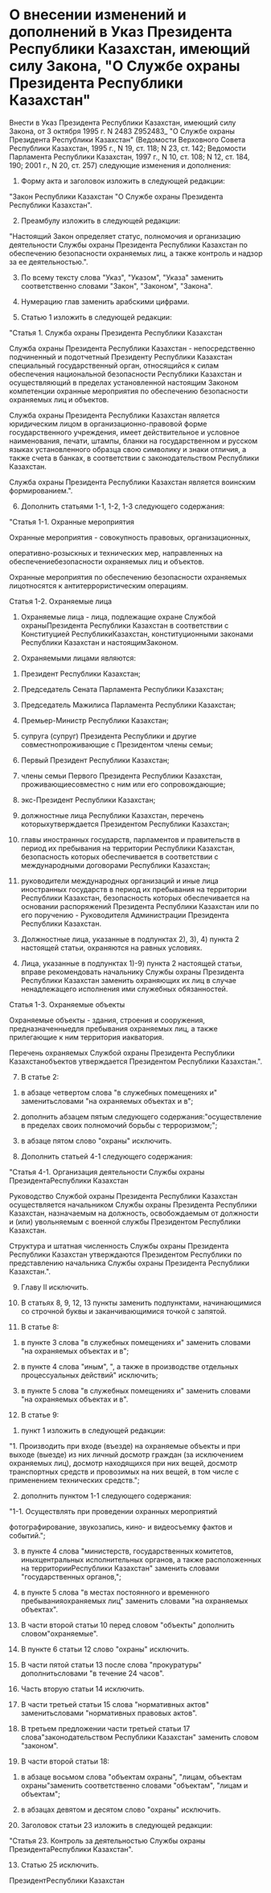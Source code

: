 # О внесении изменений и дополнений в Указ Президента Республики Казахстан, имеющий силу Закона, "О Службе охраны Президента Республики Казахстан"

Внести в Указ Президента Республики Казахстан, имеющий силу Закона, от 3 октября 1995 г. N 2483 Z952483_ "О Службе охраны Президента Республики Казахстан" (Ведомости Верховного Совета Республики Казахстан, 1995 г., N 19, ст. 118; N 23, ст. 142; Ведомости Парламента Республики Казахстан, 1997 г., N 10, ст. 108; N 12, ст. 184, 190; 2001 г., N 20, ст. 257) следующие изменения и дополнения:

1. Форму акта и заголовок изложить в следующей редакции:

"Закон Республики Казахстан "О Службе охраны Президента Республики Казахстан".

2. Преамбулу изложить в следующей редакции:

"Настоящий Закон определяет статус, полномочия и организацию деятельности Службы охраны Президента Республики Казахстан по обеспечению безопасности охраняемых лиц, а также контроль и надзор за ее деятельностью.".

3. По всему тексту слова "Указ", "Указом", "Указа" заменить соответственно словами "Закон", "Законом", "Закона".

4. Нумерацию глав заменить арабскими цифрами.

5. Статью 1 изложить в следующей редакции:

"Статья 1. Служба охраны Президента Республики Казахстан

Служба охраны Президента Республики Казахстан - непосредственно подчиненный и подотчетный Президенту Республики Казахстан специальный государственный орган, относящийся к силам обеспечения национальной безопасности Республики Казахстан и осуществляющий в пределах установленной настоящим Законом компетенции охранные мероприятия по обеспечению безопасности охраняемых лиц и объектов.

Служба охраны Президента Республики Казахстан является юридическим лицом в организационно-правовой форме государственного учреждения, имеет действительное и условное наименования, печати, штампы, бланки на государственном и русском языках установленного образца свою символику и знаки отличия, а также счета в банках, в соответствии с законодательством Республики Казахстан.

Служба охраны Президента Республики Казахстан является воинским формированием.".

6. Дополнить статьями 1-1, 1-2, 1-3 следующего содержания:

"Статья 1-1. Охранные мероприятия

Охранные мероприятия - совокупность правовых, организационных,

оперативно-розыскных и технических мер, направленных на обеспечениебезопасности охраняемых лиц и объектов.

Охранные мероприятия по обеспечению безопасности охраняемых лицотносятся к антитеррористическим операциям.

Статья 1-2. Охраняемые лица

1. Охраняемые лица - лица, подлежащие охране Службой охраныПрезидента Республики Казахстан в соответствии с Конституцией РеспубликиКазахстан, конституционными законами Республики Казахстан и настоящимЗаконом.

2. Охраняемыми лицами являются:

1) Президент Республики Казахстан;

2) Председатель Сената Парламента Республики Казахстан;

3) Председатель Мажилиса Парламента Республики Казахстан;

4) Премьер-Министр Республики Казахстан;

5) супруга (супруг) Президента Республики и другие совместнопроживающие с Президентом члены семьи;

6) Первый Президент Республики Казахстан;

7) члены семьи Первого Президента Республики Казахстан, проживающиесовместно с ним или его сопровождающие;

8) экс-Президент Республики Казахстан;

9) должностные лица Республики Казахстан, перечень которыхутверждается Президентом Республики Казахстан;

10) главы иностранных государств, парламентов и правительств в период их пребывания на территории Республики Казахстан, безопасность которых обеспечивается в соответствии с международными договорами Республики Казахстан;

11) руководители международных организаций и иные лица иностранных государств в период их пребывания на территории Республики Казахстан, безопасность которых обеспечивается на основании распоряжений Президента Республики Казахстан или по его поручению - Руководителя Администрации Президента Республики Казахстан.

3. Должностные лица, указанные в подпунктах 2), 3), 4) пункта 2 настоящей статьи, охраняются на равных условиях.

4. Лица, указанные в подпунктах 1)-9) пункта 2 настоящей статьи, вправе рекомендовать начальнику Службы охраны Президента Республики Казахстан заменить охраняющих их лиц в случае ненадлежащего исполнения ими служебных обязанностей.

Статья 1-3. Охраняемые объекты

Охраняемые объекты - здания, строения и сооружения, предназначенныедля пребывания охраняемых лиц, а также прилегающие к ним территория иакватория.

Перечень охраняемых Службой охраны Президента Республики Казахстанобъектов утверждается Президентом Республики Казахстан.".

7. В статье 2:

1) в абзаце четвертом слова "в служебных помещениях и" заменитьсловами "на охраняемых объектах и в";

2) дополнить абзацем пятым следующего содержания:"осуществление в пределах своих полномочий борьбы с терроризмом;";

3) в абзаце пятом слово "охраны" исключить.

8. Дополнить статьей 4-1 следующего содержания:

"Статья 4-1. Организация деятельности Службы охраны ПрезидентаРеспублики Казахстан

Руководство Службой охраны Президента Республики Казахстан осуществляется начальником Службы охраны Президента Республики Казахстан, назначаемым на должность, освобождаемым от должности и (или) увольняемым с военной службы Президентом Республики Казахстан.

Структура и штатная численность Службы охраны Президента Республики Казахстан утверждаются Президентом Республики по представлению начальника Службы охраны Президента Республики Казахстан.".

9. Главу II исключить.

10. В статьях 8, 9, 12, 13 пункты заменить подпунктами, начинающимися со строчной буквы и заканчивающимися точкой с запятой.

11. В статье 8:

1) в пункте 3 слова "в служебных помещениях и" заменить словами "на охраняемых объектах и в";

2) в пункте 4 слова "иным", ", а также в производстве отдельных процессуальных действий" исключить;

3) в пункте 5 слова "в служебных помещениях и" заменить словами "на охраняемых объектах и в".

12. В статье 9:

1) пункт 1 изложить в следующей редакции:

"1. Производить при входе (въезде) на охраняемые объекты и при выходе (выезде) из них личный досмотр граждан (за исключением охраняемых лиц), досмотр находящихся при них вещей, досмотр транспортных средств и провозимых на них вещей, в том числе с применением технических средств.";

2) дополнить пунктом 1-1 следующего содержания:

"1-1. Осуществлять при проведении охранных мероприятий

фотографирование, звукозапись, кино- и видеосъемку фактов и событий.";

3) в пункте 4 слова "министерств, государственных комитетов, иныхцентральных исполнительных органов, а также расположенных на территорииРеспублики Казахстан" заменить словами "государственных органов,";

4) в пункте 5 слова "в местах постоянного и временного пребыванияохраняемых лиц" заменить словами "на охраняемых объектах".

13. В части второй статьи 10 перед словом "объекты" дополнить словом"охраняемые".

14. В пункте 6 статьи 12 слово "охраны" исключить.

15. В части пятой статьи 13 после слова "прокуратуры" дополнитьсловами "в течение 24 часов".

16. Часть вторую статьи 14 исключить.

17. В части третьей статьи 15 слова "нормативных актов" заменитьсловами "нормативных правовых актов".

18. В третьем предложении части третьей статьи 17 слова"законодательством Республики Казахстан" заменить словом "законом".

19. В части второй статьи 18:

1) в абзаце восьмом слова "объектам охраны", "лицам, объектам охраны"заменить соответственно словами "объектам", "лицам и объектам";

2) в абзацах девятом и десятом слово "охраны" исключить.

20. Заголовок статьи 23 изложить в следующей редакции:

"Статья 23. Контроль за деятельностью Службы охраны ПрезидентаРеспублики Казахстан".

13. Статью 25 исключить.

ПрезидентРеспублики Казахстан

